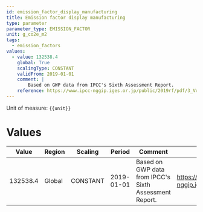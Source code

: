 ```yaml
---
id: emission_factor_display_manufacturing
title: Emission factor display manufacturing
type: parameter
parameter_type: EMISSION_FACTOR
unit: g_co2e_m2
tags:
  - emission_factors
values:
  - value: 132538.4
    global: True
    scalingType: CONSTANT
    validFrom: 2019-01-01
    comment: |
        Based on GWP data from IPCC's Sixth Assessment Report.
    reference: https://www.ipcc-nggip.iges.or.jp/public/2019rf/pdf/3_Volume3/19R_V3_Ch06_Electronics.pdf
---
```



Unit of measure: `{{unit}}`


# Values


| Value | Region | Scaling | Period | Comment | Reference |
|-------|--------|---------|--------|---------|-----------|
| 132538.4 | Global | CONSTANT | 2019-01-01 | Based on GWP data from IPCC's Sixth Assessment Report. | https://www.ipcc-nggip.iges.or.jp/public/2019rf/pdf/3_Volume3/19R_V3_Ch06_Electronics.pdf |


